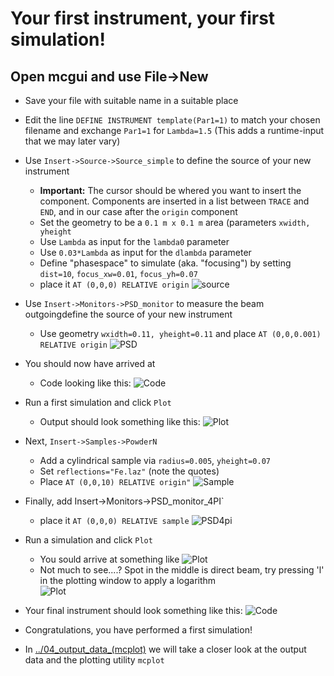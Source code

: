 # Your first instrument, your first simulation!

## Open mcgui and use File->New

* Save your file with suitable name in a suitable place
* Edit the line `DEFINE INSTRUMENT template(Par1=1)` to match your
  chosen filename and exchange `Par1=1` for `Lambda=1.5`
  (This adds a runtime-input that we may later vary)
* Use `Insert->Source->Source_simple` to define the source of your new
  instrument
  * **Important:** The cursor should be whered you want to insert the component. Components are inserted in a list between 
  `TRACE` and `END`, and in our case after the `origin` component
  * Set the geometry to be a `0.1 m x 0.1 m` area (parameters `xwidth, yheight`
  * Use `Lambda` as input for the `lambda0` parameter
  * Use `0.03*Lambda` as input for the `dlambda` parameter
  * Define "phasespace" to simulate (aka. "focusing") by setting `dist=10`, `focus_xw=0.01`, `focus_yh=0.07`
  * place it `AT (0,0,0) RELATIVE origin`
  ![source](source.png)

* Use `Insert->Monitors->PSD_monitor` to measure the beam outgoingdefine the source of your new
  instrument
  * Use geometry `wxidth=0.11, yheight=0.11` and place `AT (0,0,0.001) RELATIVE origin`
  ![PSD](PSD.png)

* You should now have arrived at
  * Code looking like this:
  ![Code](code1.png)

* Run a first simulation and click `Plot`
  * Output should look something like this:
  ![Plot](plot1.png)

* Next, `Insert->Samples->PowderN`
  * Add a cylindrical sample via `radius=0.005`, `yheight=0.07`
  * Set `reflections="Fe.laz"` (note the quotes)
  * Place `AT (0,0,10) RELATIVE origin"`
  ![Sample](sample.png)

* Finally, add Insert->Monitors->PSD_monitor_4PI`
  * place it `AT (0,0,0) RELATIVE sample`
  ![PSD4pi](PSD4pi.png)

* Run a simulation and click `Plot`
  * You sould arrive at something like
  ![Plot](plot2.png)
  * Not much to see....? Spot in the middle is direct beam, try pressing 'l' in the plotting 
  window to apply a logarithm  
  ![Plot](plot2log.png)

* Your final instrument should look something like this:
  ![Code](code2.png)

* Congratulations, you have performed a first simulation!

* In [../04_output_data_(mcplot)](../04_output_data_\(mcplot\)/) we will take a closer look at the output data and the plotting utility `mcplot`